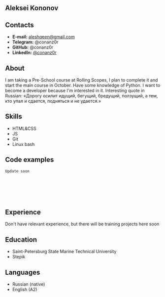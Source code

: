 ## Aleksei Kononov   
## Contacts
- **E-mail:** aleshqeen@gmail.com
- **Telegram:** @conanz0r
- **GitHub:** @conanz0r
- **LinkedIn:** [@conanz0r](www.linkedin.com/in/conanz0r)
## About
I am taking a Pre-School course at Rolling Scopes, I plan to complete it and start the main course in October. Have some knowledge of Python. I want to become a developer because I'm interested in it.
Interesting quote in Russian: «Дорогу осилит идущий, бегущий, бредущий, ползущий, а тем, кто упал и сдается, подняться и не удается.»
## Skills
- HTML&CSS
- JS
- Git
- Linux bash
## Code examples
```
Update soon







```
## Experience
Don't have relevant experience, but there will be training projects here soon
## Education
- Saint-Petersburg State Marine Technical University
- Stepik
## Languages
- Russian (native)
- English (A2)